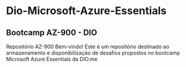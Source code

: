 # Dio-Microsoft-Azure-Essentials

## Bootcamp AZ-900 - DIO

Repositório AZ-900
Bem-vindo! Este é um repositório destinado ao armazenamento e disponibilização de desafios propostos no bootcamp Microsoft Azure Essentials da DIO.me
